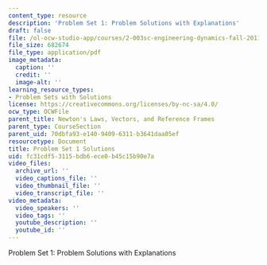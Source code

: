 ```yaml
---
content_type: resource
description: 'Problem Set 1: Problem Solutions with Explanations'
draft: false
file: /ol-ocw-studio-app/courses/2-003sc-engineering-dynamics-fall-2011/fc31cdf53115bdb6ece0b45c15b90e7a_MIT2_003SCF11_Pset1_sol.pdf
file_size: 682674
file_type: application/pdf
image_metadata:
  caption: ''
  credit: ''
  image-alt: ''
learning_resource_types:
- Problem Sets with Solutions
license: https://creativecommons.org/licenses/by-nc-sa/4.0/
ocw_type: OCWFile
parent_title: Newton's Laws, Vectors, and Reference Frames
parent_type: CourseSection
parent_uid: 70dbfa93-e140-9409-6311-b3641daa05ef
resourcetype: Document
title: Problem Set 1 Solutions
uid: fc31cdf5-3115-bdb6-ece0-b45c15b90e7a
video_files:
  archive_url: ''
  video_captions_file: ''
  video_thumbnail_file: ''
  video_transcript_file: ''
video_metadata:
  video_speakers: ''
  video_tags: ''
  youtube_description: ''
  youtube_id: ''
---
```

Problem Set 1: Problem Solutions with Explanations
